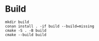# Build

```shell
mkdir build
conan install . -if build --build=missing
cmake -S . -B build
cmake --build build
```